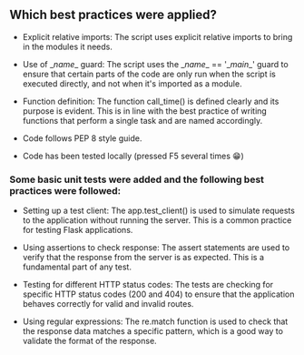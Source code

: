 ## Which best practices were applied?
    
* Explicit relative imports: The script uses explicit relative imports to bring in the modules it needs. 

* Use of \__name__ guard: The script uses the \__name__ == '\__main__' guard to ensure that certain parts of the code are only run when the script is executed directly, and not when it's imported as a module.

* Function definition: The function call_time() is defined clearly and its purpose is evident. This is in line with the best practice of writing functions that perform a single task and are named accordingly.

* Code follows PEP 8 style guide.

* Сode has been tested locally (pressed F5 several times :grin:)

### Some basic unit tests were added and the following best practices were followed:

* Setting up a test client: The app.test_client() is used to simulate requests to the application without running the server. This is a common practice for testing Flask applications.

* Using assertions to check response: The assert statements are used to verify that the response from the server is as expected. This is a fundamental part of any test.

* Testing for different HTTP status codes: The tests are checking for specific HTTP status codes (200 and 404) to ensure that the application behaves correctly for valid and invalid routes.

* Using regular expressions: The re.match function is used to check that the response data matches a specific pattern, which is a good way to validate the format of the response.
